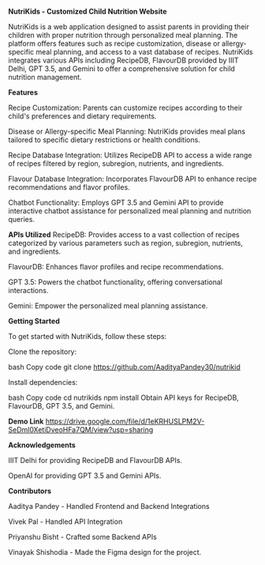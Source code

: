 ****NutriKids - Customized Child Nutrition Website****

NutriKids is a web application designed to assist parents in providing their children with proper nutrition through personalized meal planning. The platform offers features such as recipe customization, disease or allergy-specific meal planning, and access to a vast database of recipes. NutriKids integrates various APIs including RecipeDB, FlavourDB provided by IIIT Delhi, GPT 3.5, and Gemini to offer a comprehensive solution for child nutrition management.

**Features**

Recipe Customization: Parents can customize recipes according to their child's preferences and dietary requirements.

Disease or Allergy-specific Meal Planning: NutriKids provides meal plans tailored to specific dietary restrictions or health conditions.

Recipe Database Integration: Utilizes RecipeDB API to access a wide range of recipes filtered by region, subregion, nutrients, and ingredients.

Flavour Database Integration: Incorporates FlavourDB API to enhance recipe recommendations and flavor profiles.

Chatbot Functionality: Employs GPT 3.5 and Gemini API to provide interactive chatbot assistance for personalized meal planning and nutrition queries.

**APIs Utilized**
RecipeDB: Provides access to a vast collection of recipes categorized by various parameters such as region, subregion, nutrients, and ingredients.

FlavourDB: Enhances flavor profiles and recipe recommendations.

GPT 3.5: Powers the chatbot functionality, offering conversational interactions.

Gemini: Empower the personalized meal planning assistance.

**Getting Started**

To get started with NutriKids, follow these steps:

Clone the repository:

bash
Copy code
git clone https://github.com/AadityaPandey30/nutrikid

Install dependencies:

bash
Copy code
cd nutrikids
npm install
Obtain API keys for RecipeDB, FlavourDB, GPT 3.5, and Gemini.

**Demo Link**
https://drive.google.com/file/d/1eKRHUSLPM2V-SeDml0XetiDveoHFa7QM/view?usp=sharing

**Acknowledgements**

IIIT Delhi for providing RecipeDB and FlavourDB APIs.

OpenAI for providing GPT 3.5 and Gemini APIs.

**Contributors**

Aaditya Pandey - Handled Frontend and Backend Integrations

Vivek Pal - Handled API Integration

Priyanshu Bisht - Crafted some Backend APIs

Vinayak Shishodia - Made the Figma design for the project.
